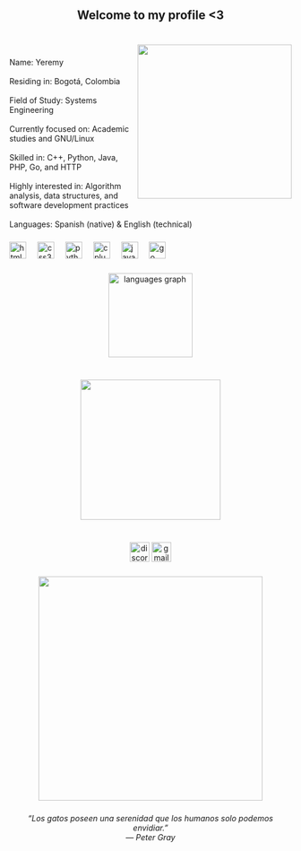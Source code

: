 <br clear="both">

<h2 align="center">Welcome to my profile <3</h2>

###

<br clear="both">

<img align="right" height="275" src="https://i.pinimg.com/originals/4d/0e/9c/4d0e9cedc268d0f03b7954d8a8da6368.gif"  />

###

<p align="left">Name: Yeremy<br><br>Residing in: Bogotá, Colombia<br><br>Field of Study: Systems Engineering <br><br>Currently focused on: Academic studies and GNU/Linux<br><br>Skilled in: C++, Python, Java, PHP, Go, and HTTP<br><br>Highly interested in: Algorithm analysis, data structures, and software development practices<br><br>Languages: Spanish (native) & English (technical)</p>

###

<div align="left">
  <img src="https://cdn.jsdelivr.net/gh/devicons/devicon/icons/html5/html5-original.svg" height="30" alt="html5 logo"  />
  <img width="12" />
  <img src="https://cdn.jsdelivr.net/gh/devicons/devicon/icons/css3/css3-original.svg" height="30" alt="css3 logo"  />
  <img width="12" />
  <img src="https://cdn.jsdelivr.net/gh/devicons/devicon/icons/python/python-original.svg" height="30" alt="python logo"  />
  <img width="12" />
  <img src="https://cdn.jsdelivr.net/gh/devicons/devicon/icons/cplusplus/cplusplus-original.svg" height="30" alt="cplusplus logo"  />
  <img width="12" />
  <img src="https://cdn.jsdelivr.net/gh/devicons/devicon/icons/java/java-original.svg" height="30" alt="java logo"  />
  <img width="12" />
  <img src="https://cdn.jsdelivr.net/gh/devicons/devicon/icons/go/go-original.svg" height="30" alt="go logo"  />
</div>

###

<div align="center">
  <img src="https://github-readme-stats.vercel.app/api/top-langs?username=iYeremy&locale=en&hide_title=false&layout=compact&card_width=320&langs_count=5&theme=dark&hide_border=false" height="150" alt="languages graph"  />
</div>

###

<br clear="both">

<div align="center">
  <img height="250" src="https://i.pinimg.com/1200x/92/8c/74/928c740d36cb9d48c57f5da7f42c31a7.jpg"  />
</div>

###

<br clear="both">

<div align="center">
  <img src="https://img.shields.io/static/v1?message=Discord&logo=discord&label=iyeremy&color=7289DA&logoColor=white&labelColor=&style=for-the-badge" height="35" alt="discord logo"  />
  <a href="yeremyvegap@gmail.com" target="_blank">
    <img src="https://img.shields.io/static/v1?message=Gmail&logo=gmail&label=&color=D14836&logoColor=white&labelColor=&style=for-the-badge" height="35" alt="gmail logo"  />
  </a>
</div>

###

<div align="center">
  <img height="400" src="https://i.pinimg.com/originals/96/62/f9/9662f9d0b3df22f01681b9b2344665bb.gif"  />
</div>

###

<h6 align="center">“Los gatos poseen una serenidad que los humanos solo podemos envidiar.”<br>— Peter Gray</h6>

###
